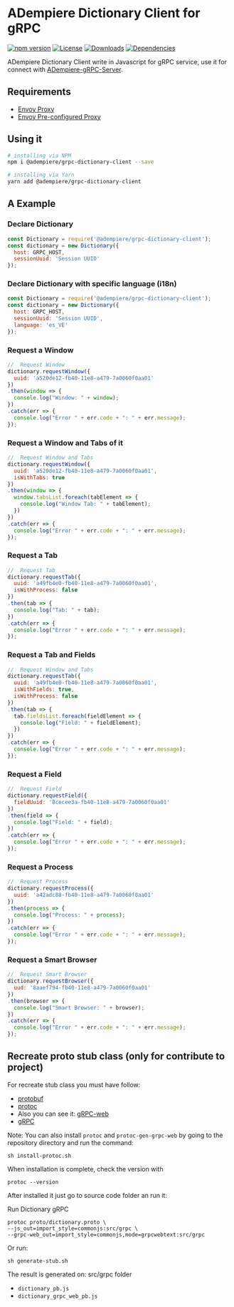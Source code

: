 # ADempiere Dictionary Client for gRPC

[![npm version](https://img.shields.io/npm/v/@adempiere/grpc-dictionary-client.svg)](https://www.npmjs.com/package/@adempiere/grpc-dictionary-client)
[![License](https://img.shields.io/npm/l/@adempiere/grpc-dictionary-client.svg)](https://github.com/erpcya/grpc-dictionary-client/blob/master/LICENSE)
[![Downloads](https://img.shields.io/npm/dm/@adempiere/grpc-dictionary-client.svg)](https://www.npmjs.com/package/@adempiere/grpc-dictionary-client)
[![Dependencies](https://img.shields.io/librariesio/github/erpcya/grpc-dictionary-client.svg)](https://www.npmjs.com/package/@adempiere/grpc-dictionary-client)

ADempiere Dictionary Client write in Javascript for gRPC service, use it for connect with
[ADempiere-gRPC-Server](https://github.com/erpcya/adempiere-gRPC-Server).

## Requirements
- [Envoy Proxy](https://www.envoyproxy.io/)
- [Envoy Pre-configured Proxy](https://github.com/erpcya/gRPC-Envoy-Proxy)

## Using it

``` bash
# installing via NPM
npm i @adempiere/grpc-dictionary-client --save
```
``` bash
# installing via Yarn
yarn add @adempiere/grpc-dictionary-client
```

## A Example
### Declare Dictionary
```javascript
const Dictionary = require('@adempiere/grpc-dictionary-client');
const dictionary = new Dictionary({
  host: GRPC_HOST,
  sessionUuid: 'Session UUID'
});
```

### Declare Dictionary with specific language (i18n)
```javascript
const Dictionary = require('@adempiere/grpc-dictionary-client');
const dictionary = new Dictionary({
  host: GRPC_HOST,
  sessionUuid: 'Session UUID',
  language: 'es_VE'
});
```

### Request a Window
```javascript
//  Request Window
dictionary.requestWindow({
  uuid: 'a520de12-fb40-11e8-a479-7a0060f0aa01'
})
.then(window => {
  console.log("Window: " + window);
})
.catch(err => {
  console.log("Error " + err.code + ": " + err.message);
});
```

### Request a Window and Tabs of it
```javascript
//  Request Window and Tabs
dictionary.requestWindow({
  uuid: 'a520de12-fb40-11e8-a479-7a0060f0aa01',
  isWithTabs: true
})
.then(window => {
  window.tabsList.foreach(tabElement => {
    console.log("Window Tab: " + tabElement);
  })
})
.catch(err => {
  console.log("Error " + err.code + ": " + err.message);
});
```

### Request a Tab
```javascript
//  Request Tab
dictionary.requestTab({
  uuid: 'a49fb4e0-fb40-11e8-a479-7a0060f0aa01',
  isWithProcess: false
})
.then(tab => {
  console.log("Tab: " + tab);
})
.catch(err => {
  console.log("Error " + err.code + ": " + err.message);
});
```

### Request a Tab and Fields
```javascript
//  Request Window and Tabs
dictionary.requestTab({
  uuid: 'a49fb4e0-fb40-11e8-a479-7a0060f0aa01',
  isWithFields: true,
  isWithProcess: false
})
.then(tab => {
  tab.fieldsList.foreach(fieldElement => {
    console.log("Field: " + fieldElement);
  })
})
.catch(err => {
  console.log("Error " + err.code + ": " + err.message);
});
```

### Request a Field
```javascript
//  Request Field
dictionary.requestField({
  fieldUuid: '8cecee3a-fb40-11e8-a479-7a0060f0aa01'
})
.then(field => {
  console.log("Field: " + field);
})
.catch(err => {
  console.log("Error " + err.code + ": " + err.message);
});
```

### Request a Process
```javascript
//  Request Process
dictionary.requestProcess({
  uuid: 'a42adc88-fb40-11e8-a479-7a0060f0aa01'
})
.then(process => {
  console.log("Process: " + process);
})
.catch(err => {
  console.log("Error " + err.code + ": " + err.message);
});
```

### Request a Smart Browser
```javascript
//  Request Smart Browser
dictionary.requestBrowser({
  uud: '8aaef794-fb40-11e8-a479-7a0060f0aa01'
})
.then(browser => {
  console.log("Smart Browser: " + browser);
})
.catch(err => {
  console.log("Error " + err.code + ": " + err.message);
});
```


## Recreate proto stub class (only for contribute to project)
For recreate stub class you must have follow:
- [protobuf](https://github.com/protocolbuffers/protobuf/releases)
- [protoc](https://github.com/grpc/grpc-web/releases)
- Also you can see it: [gRPC-web](https://github.com/grpc/grpc-web)
- [gRPC](https://grpc.io/docs/tutorials/basic/web.html)

Note: You can also install `protoc` and `protoc-gen-grpc-web` by going to the repository directory and run the command:
```Shell
sh install-protoc.sh
```

When installation is complete, check the version with
```Shell
protoc --version
```

After installed it just go to source code folder an run it:

Run Dictionary gRPC
```Shell
protoc proto/dictionary.proto \
--js_out=import_style=commonjs:src/grpc \
--grpc-web_out=import_style=commonjs,mode=grpcwebtext:src/grpc
```

Or run:
```Shell
sh generate-stub.sh
```

The result is generated on: src/grpc folder
- `dictionary_pb.js`
- `dictionary_grpc_web_pb.js`
